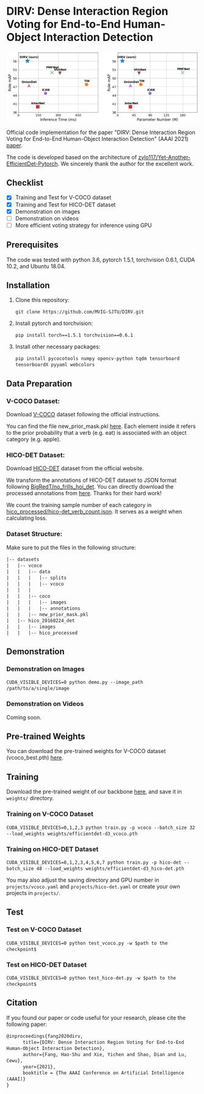 # DIRV: Dense Interaction Region Voting for End-to-End Human-Object Interaction Detection

<div align="center">
    <img src="compare.png", width="600">
</div>

Official code implementation for the paper "DIRV: Dense Interaction Region Voting for End-to-End Human-Object Interaction Detection" (AAAI 2021) [paper](https://arxiv.org/abs/2010.01005).

The code is developed based on the architecture of [zylo117/Yet-Another-EfficientDet-Pytorch](https://github.com/zylo117/Yet-Another-EfficientDet-Pytorch). We sincerely thank the author for the excellent work.



## Checklist

+ [x] Training and Test for V-COCO dataset
+ [x] Training and Test for HICO-DET dataset
+ [x] Demonstration on images
+ [ ] Demonstration on videos
+ [ ] More efficient voting strategy for inference using GPU

## Prerequisites

The code was tested with python 3.6,  pytorch 1.5.1, torchvision 0.6.1, CUDA 10.2, and Ubuntu 18.04.

## Installation 

1. Clone this repository:

   ```
   git clone https://github.com/MVIG-SJTU/DIRV.git
   ```

2. Install pytorch and torchvision:

   ```
   pip install torch==1.5.1 torchvision==0.6.1
   ```

3. Install other necessary packages:

   ```
   pip install pycocotools numpy opencv-python tqdm tensorboard tensorboardX pyyaml webcolors
   ```

## Data Preparation

### V-COCO Dataset:

Download [V-COCO](https://github.com/s-gupta/v-coco) dataset following the official instructions. 

You can find the file new_prior_mask.pkl [here](https://drive.google.com/drive/folders/14xXUb5l_SugfWiRXX3o8jgKXMNac1c7_?usp=sharing). Each element inside it refers to the prior probability that a verb (e.g. eat) is associated with an object category (e.g. apple).

### HICO-DET Dataset:

Download [HICO-DET](http://www-personal.umich.edu/~ywchao/hico/) dataset from the official website.

We transform the annotations of HICO-DET dataset to JSON format following [BigRedT/no_frills_hoi_det](https://github.com/BigRedT/no_frills_hoi_det). You can directly download the processed annotations from [here](https://drive.google.com/drive/folders/14xXUb5l_SugfWiRXX3o8jgKXMNac1c7_?usp=sharing). Thanks for their hard work!

We count the training sample number of each category in [hico_processed/hico-det_verb_count.json](https://drive.google.com/drive/folders/14xXUb5l_SugfWiRXX3o8jgKXMNac1c7_?usp=sharing). It serves as a weight when calculating loss.

### Dataset Structure:

Make sure to put the files in the following structure:

```
|-- datasets
|   |-- vcoco
|	|	|-- data
|	|	|	|-- splits
|	|	|	|-- vcoco
|	|	|
|	|	|-- coco
|	| 	|	|-- images
|	|	|	|-- annotations
|	|	|-- new_prior_mask.pkl   
|   |-- hico_20160224_det
|	|	|-- images
|	|	|-- hico_processed
```

## Demonstration
### Demonstration on Images

```
CUDA_VISIBLE_DEVICES=0 python demo.py --image_path /path/to/a/single/image
```

### Demonstration on Videos

Coming soon.

## Pre-trained Weights

You can download the pre-trained weights for V-COCO dataset (vcoco_best.pth) [here](https://drive.google.com/drive/folders/14xXUb5l_SugfWiRXX3o8jgKXMNac1c7_?usp=sharing).

## Training

Download the pre-trained weight of our backbone [here](https://drive.google.com/drive/folders/14xXUb5l_SugfWiRXX3o8jgKXMNac1c7_?usp=sharing), and save it in `weights/` directory. 

### Training on V-COCO Dataset

```
CUDA_VISIBLE_DEVICES=0,1,2,3 python train.py -p vcoco --batch_size 32 --load_weights weights/efficientdet-d3_vcoco.pth
```

### Training on HICO-DET Dataset

```
CUDA_VISIBLE_DEVICES=0,1,2,3,4,5,6,7 python train.py -p hico-det --batch_size 48 --load_weights weights/efficientdet-d3_hico-det.pth
```

You may also adjust the saving directory and GPU number in `projects/vcoco.yaml` and `projects/hico-det.yaml` or create your own projects in `projects/`.

## Test 

### Test on V-COCO Dataset

```
CUDA_VISIBLE_DEVICES=0 python test_vcoco.py -w $path to the checkpoint$
```

### Test on HICO-DET Dataset

```
CUDA_VISIBLE_DEVICES=0 python test_hico-det.py -w $path to the checkpoint$
```

## Citation

If you found our paper or code useful for your research, please cite the following paper:
```
@inproceedings{fang2020dirv,
      title={DIRV: Dense Interaction Region Voting for End-to-End Human-Object Interaction Detection}, 
      author={Fang, Hao-Shu and Xie, Yichen and Shao, Dian and Lu, Cewu},
      year={2021},
      booktitle = {The AAAI Conference on Artificial Intelligence (AAAI)}
}
```

